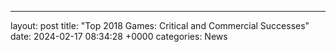 ---
layout: post
title: "Top 2018 Games: Critical and Commercial Successes"
date:   2024-02-17 08:34:28 +0000
categories: News
